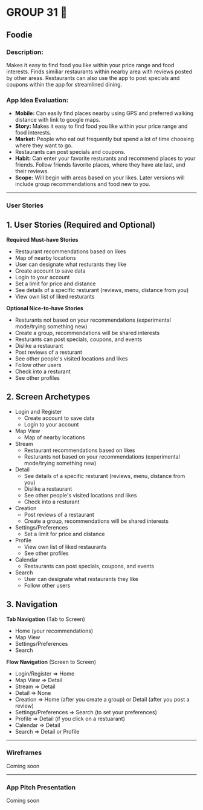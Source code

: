 # GROUP 31                 :100: 

## Foodie 

### Description:    
Makes it easy to find food you like within your price range and food interests. Finds similiar restaurants within nearby area with reviews posted by other areas. Restaurants can also use the app to post specials and coupons within the app for streamlined dining.


### App Idea Evaluation:

 - **Mobile:** Can easily find places nearby using GPS and preferred walking distance with link to google maps.
 - **Story:** Makes it easy to find food you like within your price range and food interests.
 - **Market:** People who eat out frequently but spend a lot of time choosing where they want to go.
 - Restaurants can post specials and coupons.
 - **Habit:** Can enter your favorite resturants and recommend places to your friends. Follow friends favorite places, where they have ate last, and their reviews.
 - **Scope:** Will begin with areas based on your likes. Later versions will include group recommendations and food new to you. 

---

### User Stories
## 1. User Stories (Required and Optional)

**Required Must-have Stories**

 * Restaurant recommendations based on likes
 * Map of nearby locations
 * User can designate what resturants they like
 * Create account to save data
 * Login to your account
 * Set a limit for price and distance
 * See details of a specific resturant (reviews, menu, distance from you)
 * View own list of liked resturants

**Optional Nice-to-have Stories**

 * Resturants not based on your recommendations (experimental mode/trying something new)
 * Create a group, recommendations will be shared interests
 * Resturants can post specials, coupons, and events
 * Dislike a restaurant
 * Post reviews of a resturant
 * See other people's visited locations and likes
 * Follow other users
 * Check into a resturant
 * See other profiles
 
## 2. Screen Archetypes

 * Login and Register
   * Create account to save data
   * Login to your account
 * Map View
   * Map of nearby locations
 * Stream
     * Restaurant recommendations based on likes
     * Resturants not based on your recommendations (experimental mode/trying something new)
 * Detail
     * See details of a specific resturant (reviews, menu, distance from you)
     * Dislike a restaurant
     * See other people's visited locations and likes
     * Check into a resturant
 * Creation
   * Post reviews of a restaurant
   * Create a group, recommendations will be shared interests
 * Settings/Preferences
   * Set a limit for price and distance
 * Profile
    * View own list of liked restaurants
    * See other profiles
 * Calendar
    * Restaurants can post specials, coupons, and events
* Search
    * User can designate what restaurants they like
    * Follow other users
    
## 3. Navigation

**Tab Navigation** (Tab to Screen)

 * Home (your recommendations)
 * Map View
 * Settings/Preferences
 * Search

**Flow Navigation** (Screen to Screen)

 * Login/Register
   => Home
 * Map View
   => Detail
 * Stream
   => Detail
 * Detail
   => None
 * Creation
   => Home (after you create a group) or Detail (after you post a review)
 * Settings/Preferences
   => Search (to set your preferences)
 * Profile
   => Detail (if you click on a restuarant)
 * Calendar
   => Detail
 * Search
   => Detail or Profile

---

### Wireframes
Coming soon

---

### App Pitch Presentation
Coming soon
